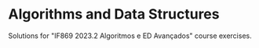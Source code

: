 # Algorithms and Data Structures
Solutions for "IF869 2023.2 Algoritmos e ED Avançados" course exercises.
